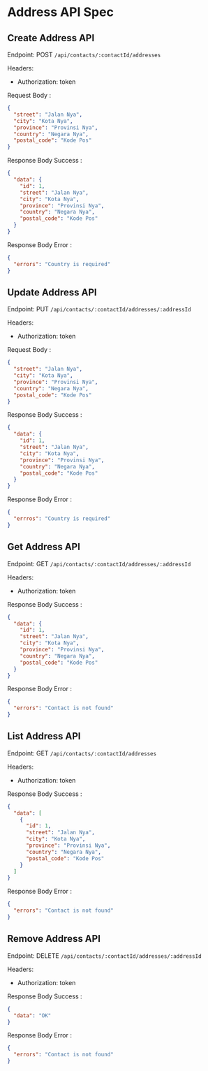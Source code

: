 # Address API Spec

## Create Address API

Endpoint: POST `/api/contacts/:contactId/addresses`

Headers:

- Authorization: token

Request Body :

```json
{
  "street": "Jalan Nya",
  "city": "Kota Nya",
  "province": "Provinsi Nya",
  "country": "Negara Nya",
  "postal_code": "Kode Pos"
}
```

Response Body Success :

```json
{
  "data": {
    "id": 1,
    "street": "Jalan Nya",
    "city": "Kota Nya",
    "province": "Provinsi Nya",
    "country": "Negara Nya",
    "postal_code": "Kode Pos"
  }
}
```

Response Body Error :

```json
{
  "errors": "Country is required"
}
```

## Update Address API

Endpoint: PUT `/api/contacts/:contactId/addresses/:addressId`

Headers:

- Authorization: token

Request Body :

```json
{
  "street": "Jalan Nya",
  "city": "Kota Nya",
  "province": "Provinsi Nya",
  "country": "Negara Nya",
  "postal_code": "Kode Pos"
}
```

Response Body Success :

```json
{
  "data": {
    "id": 1,
    "street": "Jalan Nya",
    "city": "Kota Nya",
    "province": "Provinsi Nya",
    "country": "Negara Nya",
    "postal_code": "Kode Pos"
  }
}
```

Response Body Error :

```json
{
  "errros": "Country is required"
}
```

## Get Address API

Endpoint: GET `/api/contacts/:contactId/addresses/:addressId`

Headers:

- Authorization: token

Response Body Success :

```json
{
  "data": {
    "id": 1,
    "street": "Jalan Nya",
    "city": "Kota Nya",
    "province": "Provinsi Nya",
    "country": "Negara Nya",
    "postal_code": "Kode Pos"
  }
}
```

Response Body Error :

```json
{
  "errors": "Contact is not found"
}
```

## List Address API

Endpoint: GET `/api/contacts/:contactId/addresses`

Headers:

- Authorization: token

Response Body Success :

```json
{
  "data": [
    {
      "id": 1,
      "street": "Jalan Nya",
      "city": "Kota Nya",
      "province": "Provinsi Nya",
      "country": "Negara Nya",
      "postal_code": "Kode Pos"
    }
  ]
}
```

Response Body Error :

```json
{
  "errors": "Contact is not found"
}
```

## Remove Address API

Endpoint: DELETE `/api/contacts/:contactId/addresses/:addressId`

Headers:

- Authorization: token

Response Body Success :

```json
{
  "data": "OK"
}
```

Response Body Error :

```json
{
  "errors": "Contact is not found"
}
```
